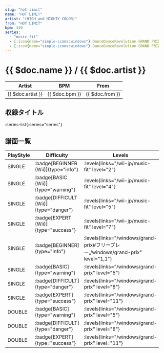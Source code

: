 ```yaml
---
slug: "hot-limit"
name: "HOT LIMIT"
artist: "(HIGH and MIGHTY COLOR)"
from: "HOT LIMIT"
bpm: 140
series:
  - "music-fit"
  - [:icon{name="simple-icons:windows"} DanceDanceRevolution GRAND PRIX (フリープレー)](/windows/grand-prix#フリープレー)
  - [:icon{name="simple-icons:windows"} DanceDanceRevolution GRAND PRIX (グランプリプレー)](/windows/grand-prix)
---
```


# {{ $doc.name }} / {{ $doc.artist }}

|Artist|BPM|From|
|------|---|----|
|{{ $doc.artist }}|{{ $doc.bpm }}|{{ $doc.from }}|

## 収録タイトル

:series-list{:series="series"}

## 譜面一覧

|PlayStyle|Difficulty|Levels|Notes|Movie|
|---------|----------|------|-----|-----|
|SINGLE| :badge[BEGINNER (Wii)]{type="info"}|<div class="field is-grouped is-grouped-multiline"> :levels{links="/wii-jp/music-fit" level="2"}</div>|80/0||
|SINGLE| :badge[BASIC (Wii)]{type="warning"}|<div class="field is-grouped is-grouped-multiline"> :levels{links="/wii-jp/music-fit" level="4"}</div>|121/18||
|SINGLE| :badge[DIFFICULT (Wii)]{type="danger"}|<div class="field is-grouped is-grouped-multiline"> :levels{links="/wii-jp/music-fit" level="5"}</div>|198/23||
|SINGLE| :badge[EXPERT (Wii)]{type="success"}|<div class="field is-grouped is-grouped-multiline"> :levels{links="/wii-jp/music-fit" level="7"}</div>|284/20||
|SINGLE| :badge[BEGINNER]{type="info"}| :levels{links="/windows/grand-prix#フリープレー,/windows/grand-prix" level="1,1"}|0/0||
|SINGLE| :badge[BASIC]{type="warning"}| :levels{links="/windows/grand-prix" level="5"}|0/0||
|SINGLE| :badge[DIFFICULT]{type="danger"}| :levels{links="/windows/grand-prix" level="8"}|0/0||
|SINGLE| :badge[EXPERT]{type="success"}| :levels{links="/windows/grand-prix" level="11"}|0/0||
|DOUBLE| :badge[BASIC]{type="warning"}| :levels{links="/windows/grand-prix" level="5"}|0/0||
|DOUBLE| :badge[DIFFICULT]{type="danger"}| :levels{links="/windows/grand-prix" level="8"}|0/0||
|DOUBLE| :badge[EXPERT]{type="success"}| :levels{links="/windows/grand-prix" level="11"}|0/0||
